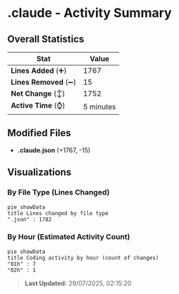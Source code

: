 # .claude - Activity Summary 

## Overall Statistics

| Stat                   | Value                                                             |
| ---------------------- | ----------------------------------------------------------------- |
| **Lines Added** (➕)   | 1767                                          |
| **Lines Removed** (➖) | 15                                        |
| **Net Change** (↕)    | 1752                |
| **Active Time** (⌚)   | 5 minutes |


## Modified Files
- **.claude.json** (+1767, -15)

## Visualizations

### By File Type (Lines Changed)

```mermaid
pie showData
title Lines changed by file type
".json" : 1782
```

### By Hour (Estimated Activity Count)

```mermaid
pie showData
title Coding activity by hour (count of changes)
"01h" : 7
"02h" : 1
```


> **Last Updated:** 29/07/2025, 02:15:20